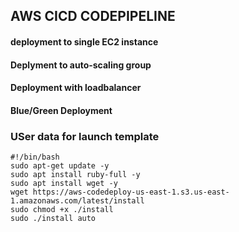 ## AWS CICD CODEPIPELINE

#### deployment to single EC2 instance

#### Deplyment to auto-scaling group

#### Deployment with loadbalancer

#### Blue/Green Deployment

### USer data for launch template
```
#!/bin/bash
sudo apt-get update -y
sudo apt install ruby-full -y
sudo apt install wget -y
wget https://aws-codedeploy-us-east-1.s3.us-east-1.amazonaws.com/latest/install
sudo chmod +x ./install
sudo ./install auto
```
